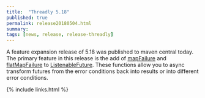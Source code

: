 ```yaml
---
title:  "Threadly 5.18"
published: true
permalink: release20180504.html
summary: 
tags: [news, release, release-threadly]
---
```


A feature expansion release of 5.18 was published to maven central today.  The primary feature in this release is the add of <a href="javadocs/5.18/org/threadly/concurrent/future/ListenableFuture.html#mapFailure-java.lang.Class-java.util.function.Function-">mapFailure</a> and <a href="javadocs/5.18/org/threadly/concurrent/future/ListenableFuture.html#mapFailure-java.lang.Class-java.util.function.Function-">flatMapFailure</a> to <a href="javadocs/5.18/org/threadly/concurrent/future/ListenableFuture.html">ListenableFuture</a>.  These functions allow you to async transform futures from the error conditions back into results or into different error conditions.

{% include links.html %}
